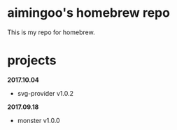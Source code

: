 # aimingoo's homebrew repo

This is my repo for homebrew.


# projects

**2017.10.04**

* svg-provider v1.0.2

**2017.09.18**

* monster v1.0.0
